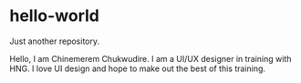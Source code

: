 # hello-world
Just another repository.

Hello, I am Chinemerem Chukwudire. 
I am a UI/UX designer in training with HNG.
I love UI design and hope to make out the best of this training.
